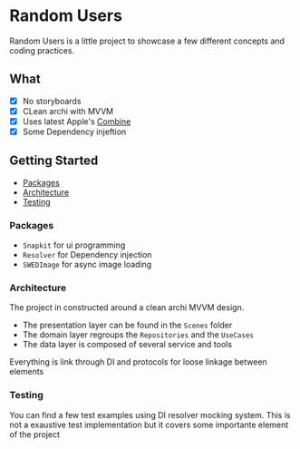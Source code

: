 # Random Users

Random Users is a little project to showcase a few different concepts and coding practices.

## What
- [x] No storyboards
- [x] CLean archi with MVVM
- [x] Uses latest Apple's [Combine](https://developer.apple.com/documentation/combine)
- [x] Some Dependency injeftion

## Getting Started

* [Packages](#packages)
* [Architecture](#architecture)
* [Testing](#testing)


### Packages

- `Snapkit` for ui programming
- `Resolver` for Dependency injection
- `SWEDImage` for async image loading

### Architecture

The project in constructed around a clean archi MVVM design.

- The presentation layer can be found in the `Scenes` folder
- The domain layer regroups the `Repositories` and the `UseCases`
- The data layer is composed of several service and tools

Everything is link through DI and protocols for loose linkage between elements

### Testing

You can find a few test examples using DI resolver mocking system.
This is not a exaustive test implementation but it covers some importante element of the project
